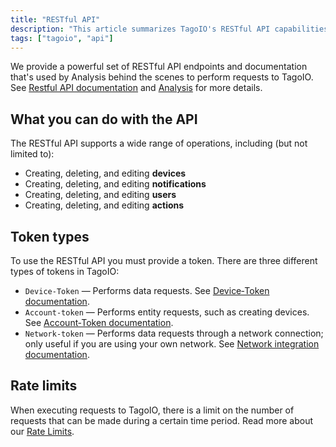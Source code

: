 ```yaml
---
title: "RESTful API"
description: "This article summarizes TagoIO's RESTful API capabilities, the common operations you can perform, the three token types required for API access, and a note about rate limits when executing requests."
tags: ["tagoio", "api"]
---
```

We provide a powerful set of RESTful API endpoints and documentation that's used by Analysis behind the scenes to perform requests to TagoIO. See [Restful API documentation](https://docs.tago.io/api/) and [Analysis](../analysis/) for more details.

## What you can do with the API
The RESTful API supports a wide range of operations, including (but not limited to):

- Creating, deleting, and editing **devices**
- Creating, deleting, and editing **notifications**
- Creating, deleting, and editing **users**
- Creating, deleting, and editing **actions**

## Token types
To use the RESTful API you must provide a token. There are three different types of tokens in TagoIO:

- `Device-Token` — Performs data requests. See [Device‑Token documentation](../devices/device-token).
- `Account-token` — Performs entity requests, such as creating devices. See [Account‑Token documentation](../account/account-token).
- `Network-token` — Performs data requests through a network connection; only useful if you are using your own network. See [Network integration documentation](../integrations/creating-a-network-integration).

## Rate limits
When executing requests to TagoIO, there is a limit on the number of requests that can be made during a certain time period. Read more about our [Rate Limits](../rate-limits-hard-limits).